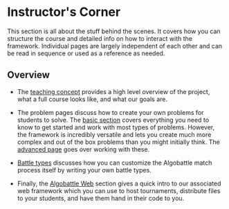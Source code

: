 # Instructor's Corner

This section is all about the stuff behind the scenes. It covers how you can structure the course and detailed info on
how to interact with the framework. Individual pages are largely independent of each other and can be read in sequence
or used as a reference as needed.

## Overview

- The [teaching concept](teaching_english.md) provides a high level overview of the project, what a full course looks
    like, and what our goals are.

- The problem pages discuss how to create your own problems for students to solve. The [basic section](problem_basic.md)
    covers everything you need to know to get started and work with most types of problems. However, the framework is
    incredibly versatile and lets you create much more complex and out of the box problems than you might initially
    think. The [advanced page](problem_advanced.md) goes over working with these.

- [Battle types](battles.md) discusses how you can customize the Algobattle match process itself by writing your own
    battle types.

- Finally, the [Algobattle Web](web.md) section gives a quick intro to our associated web framework which you can use to
    host tournaments, distribute files to your students, and have them hand in their code to you.
